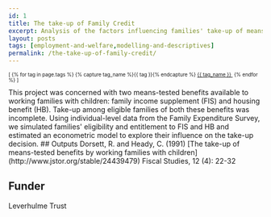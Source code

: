 ```yaml
---
id: 1
title: The take-up of Family Credit
excerpt: Analysis of the factors influencing families' take-up of means-tested benefits
layout: posts
tags: [employment-and-welfare,modelling-and-descriptives]
permalink: /the-take-up-of-family-credit/
---
```

<div>
  <p style="font-size:.7em;">
    [
    {% for tag in page.tags %}
      {% capture tag_name %}{{ tag }}{% endcapture %}
      <a href="/{{ tag_name }}"><nobr>{{ tag_name }}</nobr>&nbsp;</a>
    {% endfor %}
    ]
  </p>
</div>
This project was concerned with two means-tested benefits available to working families with children: family income supplement (FIS) and housing benefit (HB).  Take-up among eligible families of both these benefits was incomplete.  Using individual-level data from the Family Expenditure Survey, we simulated families' eligibility and entitlement to FIS and HB and estimated an econometric model to explore their influence on the take-up decision.
## Outputs
Dorsett, R. and Heady, C. (1991) [The take-up of means-tested benefits by working families with children](http://www.jstor.org/stable/24439479) Fiscal Studies, 12 (4): 22-32

## Funder
Leverhulme Trust
